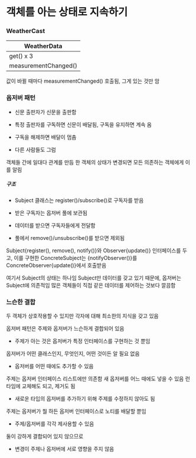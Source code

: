 # 객체를 아는 상태로 지속하기

### WeatherCast

|WeatherData|
|-----------|
|get() x 3  |
|measurementChanged()|

값이 바뀔 때마다 measurementChanged() 호출됨, 그게 있는 것만 암

### 옵저버 패턴

* 신문 출판자가 신문을 출판함

* 특정 출판자를 구독하면 신문이 배달됨, 구독을 유지하면 계속 옴

* 구독을 해제하면 배달이 멈춤

* 다른 사람들도 그럼

객체들 간에 일대다 관계를 만듬
한 객체의 상태가 변경되면 모든 의존하는 객체에게 이를 알림

##### 구조

* Subject 클래스는 register()/subscribe()로 구독자를 받음

* 받은 구독자는 옵저버 풀에 보관됨

* 데이터를 받으면 구독자들에게 전달함

* 풀에서 remove()/unsubscribe()를 받으면 제외됨

Subject{register(), remove(), notify()}와 Observer{update()} 인터페이스를 두고, 이를 구현한 ConcreteSubject는 {notifyObserver()}를 ConcreteObserver{update()}에서 호출받음

여기서 Subject의 상태는 하나임
Subject만 데이터를 갖고 있기 때문에, 옵저버는 Subject에 의존적임
많은 객체들이 직접 같은 데이터를 제어하는 것보다 깔끔함

### 느슨한 결합

두 객체가 상호작용할 수 있지만 각자에 대해 최소한의 지식을 갖고 있음

옵저버 패턴은 주제와 옵저버가 느슨하게 결합되어 있음

* 주제가 아는 것은 옵저버가 특정 인터페이스를 구현하는 것 뿐임

옵저버가 어떤 클래스인지, 무엇인지, 어떤 것이든 알 필요 없음

* 옵저버를 어떤 때에도 추가할 수 있음

주제는 옵저버 인터페이스 리스트에만 의존함
새 옵저버를 어느 때에도 넣을 수 있음
런타임에 교체해도 되고, 제거도 됨

* 새로운 타입의 옵저버를 추가하기 위해 주제를 수정하지 않아도 됨

주제는 옵저버가 뭘 하든 옵저버 인터페이스로 노티를 배달할 뿐임

* 주제/옵저버를 각각 제사용할 수 있음

둘이 강하게 결합되어 있지 않으므로

* 변경이 주제나 옵저버에 서로 영향을 주지 않음